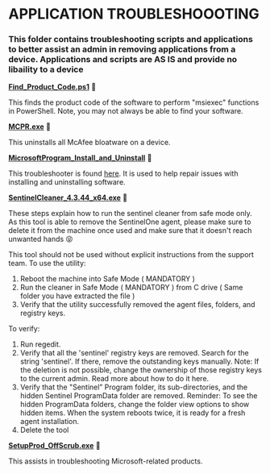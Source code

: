 # **APPLICATION TROUBLESHOOOTING**
### This folder contains troubleshooting scripts and applications to better assist an admin in removing applications from a device. Applications and scripts are **AS IS** and provide no libaility to a device

[**Find_Product_Code.ps1**](https://github.com/j0shbl0ck/Intune_Deployment/blob/master/Application%20Troubleshooting/Find_Product_Code.ps1) 🔽

This finds the product code of the software to perform "msiexec" functions in PowerShell. Note, you may not always be able to find your software.

[**MCPR.exe**](https://github.com/j0shbl0ck/Intune_Deployment/blob/master/Application%20Troubleshooting/MCPR.exe) 🔽

This uninstalls all McAfee bloatware on a device. 

[**MicrosoftProgram_Install_and_Uninstall**](https://github.com/j0shbl0ck/Intune_Deployment/blob/master/Application%20Troubleshooting/MicrosoftProgram_Install_and_Uninstall.meta.diagcab) 🔽

This troubleshooter is found [here](https://support.microsoft.com/en-us/topic/fix-problems-that-block-programs-from-being-installed-or-removed-cca7d1b6-65a9-3d98-426b-e9f927e1eb4d). It is used to help repair issues with installing and uninstalling software.

[**SentinelCleaner_4.3.44_x64.exe**](https://github.com/j0shbl0ck/Intune_Deployment/blob/master/Application%20Troubleshooting/SentinelCleaner_4.3.44_x64.exe) 🔽

These steps explain how to run the sentinel cleaner from safe mode only.
As this tool is able to remove the SentinelOne agent, please make sure to delete it from the machine once used and make sure that it doesn't reach unwanted hands 😝

This tool should not be used without explicit instructions from the support team.
To use the utility:
1.  Reboot the machine into Safe Mode ( MANDATORY )
2.  Run the cleaner in Safe Mode ( MANDATORY ) from C drive ( Same folder you have extracted the file )
3.  Verify that the utility successfully removed the agent files, folders, and registry keys.

To verify:
1.  Run regedit.
2.  Verify that all the 'sentinel' registry keys are removed. Search for the string 'sentinel'.
		If there, remove the outstanding keys manually.
		Note: If the deletion is not possible, change the ownership of those registry keys to the current admin.
		Read more about how to do it here.
3.  Verify that the "Sentinel” Program folder, its sub-directories, and the hidden Sentinel ProgramData folder are removed.
		Reminder: To see the hidden ProgramData folders, change the folder view options to show hidden items.
		When the system reboots twice, it is ready for a fresh agent installation.
4.  Delete the tool

[**SetupProd_OffScrub.exe**](https://github.com/j0shbl0ck/Intune_Deployment/blob/master/Application%20Troubleshooting/SetupProd_OffScrub.exe) 🔽

This assists in troubleshooting Microsoft-related products.
